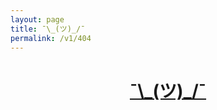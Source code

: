 ```yaml
---
layout: page
title: ¯\_(ツ)_/¯
permalink: /v1/404
---
```


<h1 align="center">
  <a href="/">¯\_(ツ)_/¯</a>
</h1>
